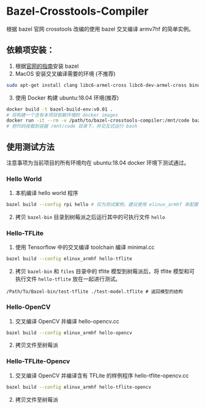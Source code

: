 # Bazel-Crosstools-Compiler
根据 bazel 官网 crosstools 改编的使用 bazel 交叉编译 armv7hf 的简单实例。

## 依赖项安装：
1. 根据[官网的指南](https://docs.bazel.build/versions/master/install-ubuntu.html)安装 bazel
2. MacOS 安装交叉编译需要的环境 (不推荐)
  ```bash
  sudo apt-get install clang libc6-armel-cross libc6-dev-armel-cross binutils-arm-linux-gnueabihf libncurses5-dev build-essential bison flex libssl-dev bc
  ```
3. 使用 Docker 构建 ubuntu:18.04 环境(推荐)
  ```bash
  docker build -t bazel-build-env:v0.01 .
  # 将构建一个含有本项目依赖环境的 docker images
  docker run -it --rm -v /path/to/bazel-crosstools-compiler:/mnt/code bazel-build-env:v0.01 bash
  # 把代码挂载到容器 /mnt/code 目录下，并交互式运行 bash
  ```

## 使用测试方法
注意事项为当前项目的所有环境均在 ubuntu:18.04 docker 环境下测试通过。

### Hello World
1. 本机编译 hello world 程序
  ```bash
  bazel build --config rpi hello # 仅为测试案例，建议使用 elinux_armhf 来配置
  ```

2. 拷贝 `bazel-bin` 目录到树莓派之后运行其中的可执行文件 `hello`

### Hello-TFLite
1. 使用 Tensorflow 中的交叉编译 toolchain 编译 minimal.cc
  ```bash
  bazel build --config elinux_armhf hello-tflite
  ```
2. 拷贝 `bazel-bin` 和 `files` 目录中的 tflite 模型到树莓派后，将 tflite
   模型和可执行文件 `hello-tflite` 放在一起进行测试。
  ```
  /Path/To/Bazel-bin/test-tflite ./test-model.tflite # 返回模型的结构
  ```

### Hello-OpenCV
1. 交叉编译 OpenCV 并编译 hello-opencv.cc
  ```bash
  bazel build --config elinux_armhf hello-opencv
  ```

2. 拷贝文件至树莓派

### Hello-TFLite-Opencv
1. 交叉编译 OpenCV 并编译含有 TFLite 的样例程序 hello-tflite-opencv.cc
  ```bash
  bazel build --config elinux_armhf hello-tflite-opencv
  ```

2. 拷贝文件至树莓派
